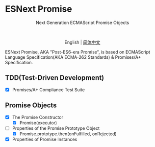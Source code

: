 # ESNext Promise

<p align='center'>Next Generation ECMAScript Promise Objects</p>

<br>

<p align='center'>
  English | <a href='./README.zh-CN.md'>简体中文</a>
</p>

ESNext Promise, AKA "Post-ES6-era Promise", is based on ECMAScript Language Specification(AKA ECMA-262 Standards) & Promises/A+ Specification.

## TDD(Test-Driven Development)

- [x] Promises/A+ Compliance Test Suite

## Promise Objects

- [x] The Promise Constructor
  - [x] Promise(executor)
- [ ] Properties of the Promise Prototype Object
  - [x] Promise.prototype.then(onFulfilled, onRejected)
- [x] Properties of Promise Instances
